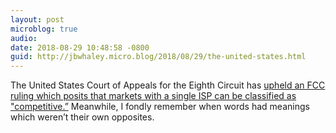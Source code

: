 ```yaml
---
layout: post
microblog: true
audio: 
date: 2018-08-29 10:48:58 -0800
guid: http://jbwhaley.micro.blog/2018/08/29/the-united-states.html
---
```

The United States Court of Appeals for the Eighth Circuit has [upheld an FCC ruling which posits that markets with a single ISP can be classified as "competitive.”](https://arstechnica.com/tech-policy/2018/08/fcc-can-define-markets-with-only-one-isp-as-competitive-court-rules/) Meanwhile, I fondly remember when words had meanings which weren’t their own opposites.
